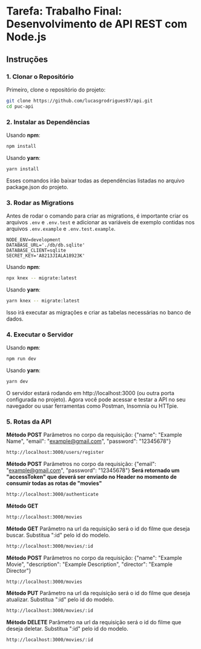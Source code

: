 # Tarefa: Trabalho Final: Desenvolvimento de API REST com Node.js

## Instruções

### 1. Clonar o Repositório

Primeiro, clone o repositório do projeto:

```bash
git clone https://github.com/lucasgrodrigues97/api.git
cd puc-api
```
### 2. Instalar as Dependências

Usando **npm**:

```bash
npm install
```
Usando **yarn**:

```bash
yarn install
```
Esses comandos irão baixar todas as dependências listadas no arquivo package.json do projeto.

### 3. Rodar as Migrations

Antes de rodar o comando para criar as migrations, é importante criar os arquivos `.env` e `.env.test` e adicionar as variáveis de exemplo contidas nos arquivos `.env.example` e  `.env.test.example`.

```
NODE_ENV=development
DATABASE_URL='./db/db.sqlite'
DATABASE_CLIENT=sqlite
SECRET_KEY='A8213JIALA18923K'
```

Usando **npm**:

```bash
npx knex -- migrate:latest
```
Usando **yarn**:

```bash
yarn knex -- migrate:latest
```
Isso irá executar as migrações e criar as tabelas necessárias no banco de dados.

### 4. Executar o Servidor

Usando **npm**:

```bash
npm run dev
```
Usando **yarn**:

```bash
yarn dev
```
O servidor estará rodando em http://localhost:3000 (ou outra porta configurada no projeto). Agora você pode acessar e testar a API no seu navegador ou usar ferramentas como Postman, Insomnia ou HTTpie.

### 5. Rotas da API

**Método POST** Parâmetros no corpo da requisição: {"name": "Example Name", "email": "example@gmail.com", "password": "12345678"}
```bash
http://localhost:3000/users/register
```

**Método POST** Parâmetros no corpo da requisição: {"email": "example@gmail.com", "password": "12345678"}
**Será retornado um "accessToken" que deverá ser enviado no Header no momento de consumir todas as rotas de "movies"**
```bash
http://localhost:3000/authenticate
```

**Método GET**
```bash
http://localhost:3000/movies
```

**Método GET** Parâmetro na url da requisição será o id do filme que deseja buscar. Substitua ":id" pelo id do modelo.
```bash
http://localhost:3000/movies/:id
```

**Método POST** Parâmetros no corpo da requisição: {"name": "Example Movie", "description": "Example Description", "director": "Example Director"}
```bash
http://localhost:3000/movies
```

**Método PUT** Parâmetro na url da requisição será o id do filme que deseja atualizar. Substitua ":id" pelo id do modelo.
```bash
http://localhost:3000/movies/:id
```

**Método DELETE** Parâmetro na url da requisição será o id do filme que deseja deletar. Substitua ":id" pelo id do modelo.
```bash
http://localhost:3000/movies/:id
```
